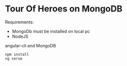 # Tour Of Heroes on MongoDB

Requirements:
* MongoDb must be installed on local pc
* NodeJS

angular-cli and MongoDB


```
npm install
ng serve
```
